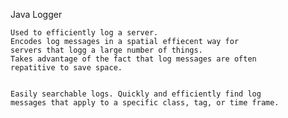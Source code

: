 Java Logger 

    Used to efficiently log a server.
    Encodes log messages in a spatial effiecent way for
    servers that logg a large number of things.
    Takes advantage of the fact that log messages are often 
    repatitive to save space.
    
    
    Easily searchable logs. Quickly and efficiently find log
    messages that apply to a specific class, tag, or time frame.
    
    
    

